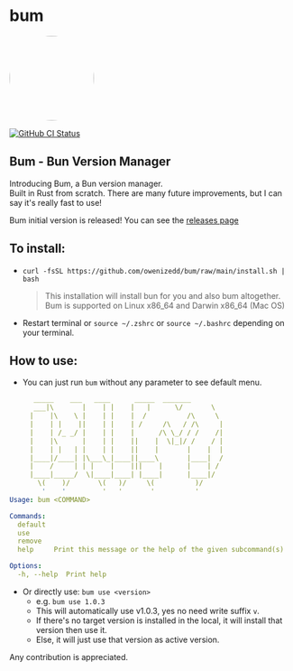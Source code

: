 # bum

<img src="https://github.com/owenizedd/bum/assets/26961166/b231b1ff-dcde-4cc1-a0de-fa0f4964e54e" height="auto" width="150" style="border-radius:50%">
<br/>     

<a href="https://github.com/owenizedd/bum/actions/workflows/rust.yml"><img alt="GitHub CI Status" src="https://img.shields.io/github/actions/workflow/status/owenizedd/bum/rust.yml?label=CI&logo=GitHub"></a> <br/>
## Bum - Bun Version Manager   

Introducing Bum, a Bun version manager.  
Built in Rust from scratch.
There are many future improvements, but I can say it's really fast to use!

Bum initial version is released! You can see the [releases page](https://github.com/owenizedd/bum/releases)

## To install:
- `curl -fsSL https://github.com/owenizedd/bum/raw/main/install.sh | bash`
  > This installation will install bun for you and also bum altogether.  
  > Bum is supported on Linux x86_64 and Darwin x86_64 (Mac OS)
- Restart terminal or `source ~/.zshrc` or `source ~/.bashrc` depending on your terminal.


## How to use:
- You can just run `bum` without any parameter to see default menu.

```yaml
      _____    ___   ____      _____  _______        
      ___|\       |    | |    |   |      \/       \  
     |    |\    \ |    | |    |  /          /\     \ 
     |    | |    ||    | |    | /     /\   / /\     |
     |    | /_ _/ |    | |    |      /\ \_/ / /    /|
     |    |\      |    | |    ||    |  \|_|/ /    / |
     |    | |   | |    | |    ||    |       |    |  |
     |____|/____| |\___\_|____||____\       |____|  /
     |    /     | | |    |    |||    |      |    | / 
     |____|_____/  \|____|____| |____|      |____|/  
       \(    )/       \(   )/     \(          )/     
        '    '         '   '       '          '       
Usage: bum <COMMAND>

Commands:
  default  
  use      
  remove   
  help     Print this message or the help of the given subcommand(s)

Options:
  -h, --help  Print help
```

- Or directly use: `bum use <version>`
   - e.g. `bum use 1.0.3`
   - This will automatically use v1.0.3, yes no need write suffix `v`.
   - If there's no target version is installed in the local, it will install that version then use it.
   - Else, it will just use that version as active version.

Any contribution is appreciated.
